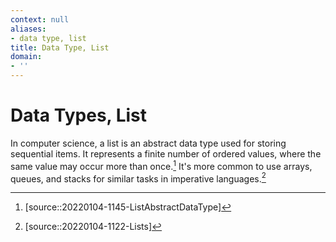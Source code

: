 ```yaml
---
context: null
aliases:
- data type, list
title: Data Type, List
domain:
- ''
---
```


# Data Types, List

In computer science, a list is an abstract data type used for storing sequential items. It represents a finite number of ordered values, where the same value may occur more than once.[^1] It's more common to use arrays, queues, and stacks for similar tasks in imperative languages.[^2]

[^1]: [source::20220104-1145-ListAbstractDataType]
[^2]: [source::20220104-1122-Lists]
